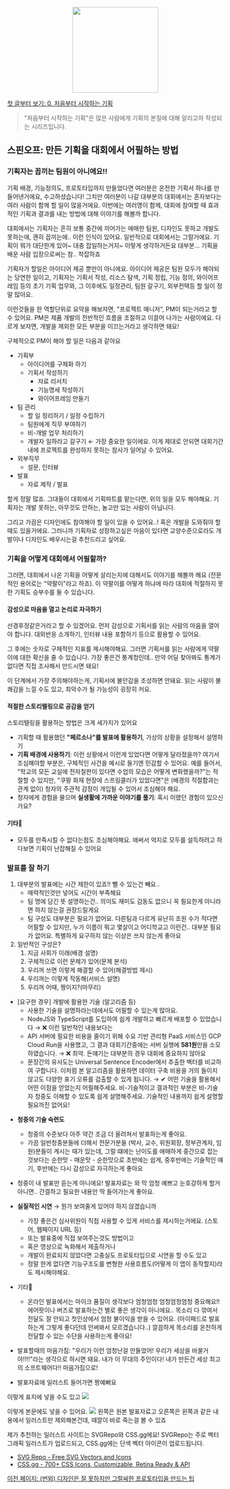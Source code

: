 <p align="center"><img src="https://i.imgur.com/wUFdbUb.png" width="200px"></p>

[첫 글부터 보기: 0. 처음부터 시작하는 기획](./)
> "처음부터 시작하는 기획"은  많은 사람에게 기획의 본질에 대해 알리고자 작성되는 시리즈입니다.

## 스핀오프: 만든 기획을 대회에서 어필하는 방법
### 기획자는 꼽끼는 팀원이 아니에요!!
기획 배경, 기능정의도, 프로토타입까지 만들었다면 여러분은 온전한 기획서 하나를 만들어낸거에요, 수고하셨습니다! 그치만 여러분이 나갈 대부분의 대회에서는 혼자보다는 여러 사람이 함께 할 일이 많을거에요. 이번에는 여러명이 함께, 대회에 참여할 때 효과적인 기획과 결과를 내는 방법에 대해 이야기를 해볼까 합니다.

대회에서는 기획자는 흔히 보통 중간에 끼어가는 애매한 팀원, 디자인도 못하고 개발도 못하는애, 괜히 꼽끼는애.. 이런 인식이 있어요. 일반적으로 대회에서는 그럴거에요. 기획이 뭐가 대단한게 있어~ 대충 잡일하는거지~ 이렇게 생각하거든요 대부분... 기획을 배운 사람 입장으로써는 참.. 착잡하죠

기획자가 할일은 아이디어 제공 뿐만이 아니에요. 아이디어 제공은 팀원 모두가 해야되는 당연한 일이고, 기획자는 기획서 작성, 리소스 탐색, 기획 정립, 기능 정의, 와이어프레임 등의 초기 기획 업무와, 그 이후에도 일정관리, 팀원 갈구기, 외부컨택등 할 일이 정말 많아요.

이런것들을 한 역할단위로 요약을 해보자면, "프로젝트 매니저", PM이 되는거라고 할 수 있어요. PM은 제품 개발의 전반적인 흐름을 조절하고 이끌어 나가는 사람이에요. 다르게 보자면, 개발을 제외한 모든 부분을 이끄는거라고 생각하면 돼요!

구체적으로 PM이 해야 할 일은 다음과 같아요

-   기획부
    -   아이디어를 구체화 하기
    -   기획서 작성하기
        -   자료 리서치
        -   기능명세 작성하기
        -   와이어프레임 만들기
-   팀 관리
    -   할 일 정리하기 / 일정 수립하기
    -   팀원에게 직무 부여하기
    -   비-개발 업무 처리하기
    -   개발자 일하라고 갈구기 ← 가장 중요한 일이에요. 이게 제대로 안되면 대회기간 내에 프로젝트를 완성하지 못하는 참사가 일어날 수 있어요.
-   외부직무
    -   설문, 인터뷰
-   발표
    -   자료 제작 / 발표

할게 정말 많죠. 그대들이 대회에서 기획파트를 맡는다면, 위의 일을 모두 해야해요. 기획자는 개발 못하는, 아무것도 안하는, 놀고만 있는 사람이 아닙니다.

그리고 가끔은 디자인에도 참여해야 할 일이 있을 수 있어요..! 혹은 개발을 도와줘야 할 때도 있을거에요. 그러니까 기획자로 성장하고싶은 마음이 있다면 교양수준으로라도 개발이나 디자인도 배우시는걸 추천드리고 싶어요.

### 기획을 어떻게 대회에서 어필할까?
그러면, 대회에서 나온 기획을 어떻게 살리는지에 대해서도 이야기를 해볼까 해요 (전문적인 용어로는 "약팔이"라고 하죠). 이 약팔이를 어떻게 하냐에 따라 대회에 적절하지 못한 기획도 승부수를 둘 수 있습니다.
#### 감성으로 마음을 열고 논리로 자극하기 
선경후정같은거라고 할 수 있겠어요. 먼저 감성으로 기획서를 읽는 사람의 마음을 열어야 합니다. 대외반응 소개하기, 인터뷰 내용 포함하기 등으로 활용할 수 있어요.

그 후에는 숫자로 구체적인 지표를 제시해야해요. 그러면 기획서를 읽는 사람에게 약팔이에 대한 확신을 줄 수 있습니다. 가장 좋은건 통계청인데.. 만약 어딜 찾아봐도 통계가 없다면 직접 조사해서 만드시면 돼요!

이 단계에서 가장 주의해야하는게, 기획서에 불안감을 조성하면 안돼요. 읽는 사람이 불쾌감을 느낄 수도 있고, 최악수가 될 가능성이 굉장히 커요.
    
#### 적절한 스토리텔링으로 공감을 얻기
스토리텔링을 활용하는 방법은 크게 세가지가 있어요

- 기획할 때 활용했던 **"페르소나"를 발표에 활용하기**, 가상의 상황을 설정해서 설명하기
- **기획 배경에 사용하기**: 이런 상황에서 이런게 있었다면 어떻게 달라졌을까?
 여기서 조심해야할 부분은, 구체적인 사건을 예시로 들기엔 민감할 수 있어요. 예를 들어서, "학교의 모든 교실에 전자칠판이 있다면 수업의 모습은 어떻게 변화했을까?"는 적절할 수 있지만, "쿠팡 화재 현장에 스프링클러가 있었다면"은 (배경의 적절함과는 관계 없이) 청자의 주관적 감정이 개입될 수 있어서 조심해야 해요.
- 청자에게 경험을 물으며 **실생활에 가까운 이야기를 풀기**: 혹시 이랬던 경험이 있으신가요?

#### 기타🎸
- 모두를 만족시킬 수 없다는점도 조심해야해요. 애써서 억지로 모두를 설득하려고 하다보면 기획이 난잡해질 수 있어요

### 발표를 잘 하기
1. 대부분의 발표에는 시간 제한이 있죠!! 뺄 수 있는건 빼요..
    -   매력적인것만 넣어도 시간이 부족해요
    -   팀 명에 담긴 뜻 설명하는건.. 의미도 재미도 감동도 없으니 꼭 필요한게 아니라면 하지 않는걸 권장드릴게요
    -   팀 구성도 대부분은 필요가 없어요. 다른팀과 다르게 유난히 조원 수가 적다면 어필할 수 있지만, 누가 이름이 뭐고 몇살이고 어디학교고 이런건.. 대부분 필요가 없어요. 특별하게 요구하지 않는 이상은 쓰지 않는게 좋아요
2. 일반적인 구성은?
    1. 지금 사회가 이래(배경 설명)
    2. 구체적으로 이런 문제가 있어(문제 분석)
    3. 우리꺼 쓰면 이렇게 해결할 수 있어(해결방법 제시)
    4. 우리꺼는 이렇게 작동해(서비스 설명)
    5. 우리꺼 어때, 짱이지?(마무리)
 +  [요구한 경우] 개발에 활용한 기술 (알고리즘 등)
    -   사용한 기술을 설명하라는데에서도 어필할 수 있는게 많아요.
    -   NodeJS와 TypeScript를 도입하여 쉽게 개발하고 빠르게 배포할 수 있었습니다 → ❌ 이런 일반적인 내용보다는
    -   API 서버에 필요한 비용을 줄이기 위해 수요 기반 관리형 PaaS 서비스인 GCP Cloud Run을 사용했고, 그 결과 대회기간중에는 서버 실행에 **581원**만을 소모하였습니다. → ❌ 최악. 돈얘기는 대부분의 경우 대회에 중요하지 않아요
      -   문장간의 유사도는 Universal Sentence Encoder에서 추출한 벡터를 비교하여 구합니다. 이처럼 본 알고리즘을 활용하면 데이터 구축 비용을 거의 들이지 않고도 다양한 표기 오류를 검출할 수 있게 됩니다. → ✔ 어떤 기술을 활용해서 어떤 이점을 얻었는지 어필해주세요.
        비-기술적이고 결과적인 부분은 비-기술자 청중도 이해할 수 있도록 쉽게 설명해주세요. 기술적인 내용까지 쉽게 설명할 필요까진 없어요!
        
-   **청중의 기술 숙련도**
    -   청중의 수준보다 아주 약간 조금 더 올려쳐서 발표하는게 좋아요.
    -   가끔 일반청중분들에 더해서 전문가분들 (박사, 교수, 위원회장, 정부관계자, 임원)분들이 계시는 때가 있는데, 그럴 떄에는 난이도를 애매하게 중간으로 잡는것보다는 순한맛 - 매운맛 - 순한맛으로 초반에는 쉽게, 중후반에는 기술적인 얘기, 후반에는 다시 감성으로 자극하는게 좋아요
-   청중이 내 발표만 듣는게 아니에요! 발표자료는 와 막 엄청 예쁘고 눈호강하게 할거 아니면.. 간결하고 필요한 내용만 딱 들어가는게 좋아요.
-   **실질적인 시연** → 뭔가 보여줄게 있어야 하지 않겠습니까
    -   가장 좋은건 심사위원이 직접 사용할 수 있게 서비스를 제시하는거에요. (스토어, 웹페이지 URL 등)
    -   또는 발표중에 직접 보여주는것도 방법이고
    -   혹은 영상으로 녹화해서 제출하거나
    -   개발이 완료되지 않았다면 고충실도 프로토타입으로 시연을 할 수도 있고
    -   정말 한게 없다면 기능구조도를 변형한 사용흐름도(어떻게 이 앱이 동작할지)라도 제시해야해요. 
- 기타🎸
	- 온라인 발표에서는 마이크 품질이 생각보다 엄청엄청 엄청엄청엄청 중요해요!! 에어팟이나 버즈로 발표하는건 별로 좋은 생각이 아니에요.. 목소리 다 깎여서 전달도 잘 안되고 첫인상에서 엄청 불이익을 받을 수 있어요. (아이패드로 발표하는게 그렇게 좋다던데 안써봐서 모르겠습니다..) 깔끔하게 목소리를 온전하게 전달할 수 있는 수단을 사용하는게 좋아요!
-   발표할때의 마음가짐: "우리가 이런 엄청난걸 만들었어! 우리가 세상을 바꿀거야!!!!"라는 생각으로 하시면 돼요. 내가 이 무대의 주인이다! 내가 만든건 세상 최고의 소프트웨어다!! 마음가짐으로!
    
-   발표자료에 일러스트 들어가면 짱예뻐요

이렇게 표지에 넣을 수도 있고
![](https://i.imgur.com/lWiQoGd.png)

이렇게 본문에도 넣을 수 있어요.
![](https://i.imgur.com/J4bHOrG.png)
왼쪽은 원본 발표자료고 오른쪽은 왼쪽과 같은 내용에서 일러스트만 제외해본건데, 때깔이 바로 죽는걸 볼 수 있죠

제가 추천하는 일러스트 사이트는 SVGRepo와 CSS.gg에요! SVGRepo는 주로 벡터그래픽 일러스트가 업로드되고, CSS.gg에는 단색 벡터 아이콘이 업로드됩니다.

- [SVG Repo - Free SVG Vectors and Icons](https://www.svgrepo.com/)
- [CSS.gg - 700+ CSS Icons, Customizable, Retina Ready & API](https://css.gg/)

[이전 페이지: (번외) 디자인은 잘 못하지만 그럴싸한 프로토타입을 만드는 팁](./디자인은_잘_못하지만.html)
<!--stackedit_data:
eyJoaXN0b3J5IjpbLTU3ODczNzc3OCwyMDYzMTQwMzA3LC02ND
IwMzk4NjIsLTk1NDA1OTEzLC0xMjQ4MzU4NDk0XX0=
-->